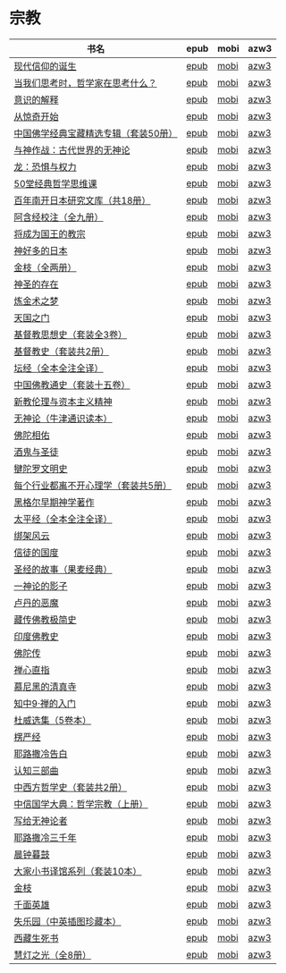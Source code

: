# 宗教

| 书名 | epub | mobi | azw3 |
| --- | --- | --- | --- |
| [现代信仰的诞生](http://ct.dalanmei.com/f/31084289-771246759-c3d472) | [epub](http://ct.dalanmei.com/f/31084289-771246759-c3d472) | [mobi](http://ct.dalanmei.com/f/31084289-771231483-20a8da) | [azw3](http://ct.dalanmei.com/f/31084289-771236456-1979f8) |
| [当我们思考时，哲学家在思考什么？](http://ct.dalanmei.com/f/31084289-771247072-6ef513) | [epub](http://ct.dalanmei.com/f/31084289-771247072-6ef513) | [mobi](http://ct.dalanmei.com/f/31084289-771231947-206f1b) | [azw3](http://ct.dalanmei.com/f/31084289-771236765-6fbce8) |
| [意识的解释](http://ct.dalanmei.com/f/31084289-771247121-3fc3e0) | [epub](http://ct.dalanmei.com/f/31084289-771247121-3fc3e0) | [mobi](http://ct.dalanmei.com/f/31084289-771232072-0eacdb) | [azw3](http://ct.dalanmei.com/f/31084289-771238324-6bb9ae) |
| [从惊奇开始](http://ct.dalanmei.com/f/31084289-771240731-c4c3f1) | [epub](http://ct.dalanmei.com/f/31084289-771240731-c4c3f1) | [mobi](http://ct.dalanmei.com/f/31084289-771229029-1d222a) | [azw3](http://ct.dalanmei.com/f/31084289-771232753-e5feb5) |
| [中国佛学经典宝藏精选专辑（套装50册）](http://ct.dalanmei.com/f/31084289-771246293-0b9ab4) | [epub](http://ct.dalanmei.com/f/31084289-771246293-0b9ab4) | [mobi](http://ct.dalanmei.com/f/31084289-771230698-833c56) | [azw3](http://ct.dalanmei.com/f/31084289-771236017-0da989) |
| [与神作战：古代世界的无神论](http://ct.dalanmei.com/f/31084289-599088644-b51e54) | [epub](http://ct.dalanmei.com/f/31084289-599088644-b51e54) | [mobi](http://ct.dalanmei.com/f/31084289-599085080-555b61) | [azw3](http://ct.dalanmei.com/f/31084289-599086602-91234e) |
| [龙：恐惧与权力](http://ct.dalanmei.com/f/31084289-596120304-4f8895) | [epub](http://ct.dalanmei.com/f/31084289-596120304-4f8895) | [mobi](http://ct.dalanmei.com/f/31084289-596119995-6cf1b7) | [azw3](http://ct.dalanmei.com/f/31084289-596120175-b238c0) |
| [50堂经典哲学思维课](http://ct.dalanmei.com/f/31084289-578844479-c8ff18) | [epub](http://ct.dalanmei.com/f/31084289-578844479-c8ff18) | [mobi](http://ct.dalanmei.com/f/31084289-578840895-553497) | [azw3](http://ct.dalanmei.com/f/31084289-578843061-ead1d8) |
| [百年南开日本研究文库（共18册）](http://ct.dalanmei.com/f/31084289-570354822-4bfad5) | [epub](http://ct.dalanmei.com/f/31084289-570354822-4bfad5) | [mobi](http://ct.dalanmei.com/f/31084289-570139585-db0f23) | [azw3](http://ct.dalanmei.com/f/31084289-571402722-6f4a57) |
| [阿含经校注（全九册）](http://ct.dalanmei.com/f/31084289-570354835-d5d92b) | [epub](http://ct.dalanmei.com/f/31084289-570354835-d5d92b) | [mobi](http://ct.dalanmei.com/f/31084289-570140001-cde1bc) | [azw3](http://ct.dalanmei.com/f/31084289-571402736-a4628b) |
| [将成为国王的教宗](http://ct.dalanmei.com/f/31084289-570251931-27b8a6) | [epub](http://ct.dalanmei.com/f/31084289-570251931-27b8a6) | [mobi](http://ct.dalanmei.com/f/31084289-569464585-74649a) | [azw3](http://ct.dalanmei.com/f/31084289-571411338-8b9f17) |
| [神好多的日本](http://ct.dalanmei.com/f/31084289-570252457-b18027) | [epub](http://ct.dalanmei.com/f/31084289-570252457-b18027) | [mobi](http://ct.dalanmei.com/f/31084289-569464684-9613c4) | [azw3](http://ct.dalanmei.com/f/31084289-571411466-9a7645) |
| [金枝（全两册）](http://ct.dalanmei.com/f/31084289-570237245-bfaef7) | [epub](http://ct.dalanmei.com/f/31084289-570237245-bfaef7) | [mobi](http://ct.dalanmei.com/f/31084289-569452129-24900e) | [azw3](http://ct.dalanmei.com/f/31084289-571419120-2f82cb) |
| [神圣的存在](http://ct.dalanmei.com/f/31084289-572063282-975782) | [epub](http://ct.dalanmei.com/f/31084289-572063282-975782) | [mobi](http://ct.dalanmei.com/f/31084289-571731733-e06e22) | [azw3](http://ct.dalanmei.com/f/31084289-572084788-9eecbf) |
| [炼金术之梦](http://ct.dalanmei.com/f/31084289-572112343-88b67f) | [epub](http://ct.dalanmei.com/f/31084289-572112343-88b67f) | [mobi](http://ct.dalanmei.com/f/31084289-571723900-8b1d58) | [azw3](http://ct.dalanmei.com/f/31084289-572116241-a28cb4) |
| [天国之门](http://ct.dalanmei.com/f/31084289-572112715-9bf9f6) | [epub](http://ct.dalanmei.com/f/31084289-572112715-9bf9f6) | [mobi](http://ct.dalanmei.com/f/31084289-571723080-521d33) | [azw3](http://ct.dalanmei.com/f/31084289-572116965-e54a0b) |
| [基督教思想史（套装全3卷）](http://ct.dalanmei.com/f/31084289-572115343-7e4731) | [epub](http://ct.dalanmei.com/f/31084289-572115343-7e4731) | [mobi](http://ct.dalanmei.com/f/31084289-571708697-916f25) | [azw3](http://ct.dalanmei.com/f/31084289-572137075-d48080) |
| [基督教史（套装共2册）](http://ct.dalanmei.com/f/31084289-572115356-97f4db) | [epub](http://ct.dalanmei.com/f/31084289-572115356-97f4db) | [mobi](http://ct.dalanmei.com/f/31084289-571708608-3780d9) | [azw3](http://ct.dalanmei.com/f/31084289-572137121-481409) |
| [坛经（全本全注全译）](http://ct.dalanmei.com/f/31084289-572115470-f7d0a1) | [epub](http://ct.dalanmei.com/f/31084289-572115470-f7d0a1) | [mobi](http://ct.dalanmei.com/f/31084289-571707923-05a908) | [azw3](http://ct.dalanmei.com/f/31084289-572137706-bcbccc) |
| [中国佛教通史（套装十五卷）](http://ct.dalanmei.com/f/31084289-572115541-2e78f7) | [epub](http://ct.dalanmei.com/f/31084289-572115541-2e78f7) | [mobi](http://ct.dalanmei.com/f/31084289-571706619-a92d79) | [azw3](http://ct.dalanmei.com/f/31084289-572138383-0b0ed5) |
| [新教伦理与资本主义精神](http://ct.dalanmei.com/f/31084289-572115612-510794) | [epub](http://ct.dalanmei.com/f/31084289-572115612-510794) | [mobi](http://ct.dalanmei.com/f/31084289-571705837-cde965) | [azw3](http://ct.dalanmei.com/f/31084289-572138942-9363c0) |
| [无神论（牛津通识读本）](http://ct.dalanmei.com/f/31084289-572116456-5699b6) | [epub](http://ct.dalanmei.com/f/31084289-572116456-5699b6) | [mobi](http://ct.dalanmei.com/f/31084289-571669776-7c32ef) | [azw3](http://ct.dalanmei.com/f/31084289-572175982-6087a8) |
| [佛陀相佑](http://ct.dalanmei.com/f/31084289-572120117-afb826) | [epub](http://ct.dalanmei.com/f/31084289-572120117-afb826) | [mobi](http://ct.dalanmei.com/f/31084289-571650566-429173) | [azw3](http://ct.dalanmei.com/f/31084289-572180272-2d4d53) |
| [酒鬼与圣徒](http://ct.dalanmei.com/f/31084289-572128548-5efa07) | [epub](http://ct.dalanmei.com/f/31084289-572128548-5efa07) | [mobi](http://ct.dalanmei.com/f/31084289-571627350-0b6949) | [azw3](http://ct.dalanmei.com/f/31084289-572188688-6b1459) |
| [犍陀罗文明史](http://ct.dalanmei.com/f/31084289-571806044-c65f34) | [epub](http://ct.dalanmei.com/f/31084289-571806044-c65f34) | [mobi](http://ct.dalanmei.com/f/31084289-571537659-5d710a) | [azw3](http://ct.dalanmei.com/f/31084289-572195856-ff3542) |
| [每个行业都离不开心理学（套装共5册）](http://ct.dalanmei.com/f/31084289-571809435-193b23) | [epub](http://ct.dalanmei.com/f/31084289-571809435-193b23) | [mobi](http://ct.dalanmei.com/f/31084289-571541402-c8074c) | [azw3](http://ct.dalanmei.com/f/31084289-572196319-78f578) |
| [黑格尔早期神学著作](http://ct.dalanmei.com/f/31084289-571812872-9ffecd) | [epub](http://ct.dalanmei.com/f/31084289-571812872-9ffecd) | [mobi](http://ct.dalanmei.com/f/31084289-571542922-880579) | [azw3](http://ct.dalanmei.com/f/31084289-572196478-b39f6b) |
| [太平经（全本全注全译）](http://ct.dalanmei.com/f/31084289-571815958-7f8307) | [epub](http://ct.dalanmei.com/f/31084289-571815958-7f8307) | [mobi](http://ct.dalanmei.com/f/31084289-571546916-354fd0) | [azw3](http://ct.dalanmei.com/f/31084289-572197956-4cf048) |
| [绑架风云](http://ct.dalanmei.com/f/31084289-571835480-249355) | [epub](http://ct.dalanmei.com/f/31084289-571835480-249355) | [mobi](http://ct.dalanmei.com/f/31084289-571549726-9f6cb7) | [azw3](http://ct.dalanmei.com/f/31084289-572200448-27c672) |
| [信徒的国度](http://ct.dalanmei.com/f/31084289-571884588-3c4a68) | [epub](http://ct.dalanmei.com/f/31084289-571884588-3c4a68) | [mobi](http://ct.dalanmei.com/f/31084289-571553495-77ddc1) | [azw3](http://ct.dalanmei.com/f/31084289-572202800-eb4792) |
| [圣经的故事（果麦经典）](http://ct.dalanmei.com/f/31084289-571735494-a885c4) | [epub](http://ct.dalanmei.com/f/31084289-571735494-a885c4) | [mobi](http://ct.dalanmei.com/f/31084289-571610660-4141d9) | [azw3](http://ct.dalanmei.com/f/31084289-571913809-32da63) |
| [一神论的影子](http://ct.dalanmei.com/f/31084289-571738413-40eb19) | [epub](http://ct.dalanmei.com/f/31084289-571738413-40eb19) | [mobi](http://ct.dalanmei.com/f/31084289-571599865-067b8c) | [azw3](http://ct.dalanmei.com/f/31084289-571917928-fefb0f) |
| [卢丹的恶魔](http://ct.dalanmei.com/f/31084289-571772977-eb9e4c) | [epub](http://ct.dalanmei.com/f/31084289-571772977-eb9e4c) | [mobi](http://ct.dalanmei.com/f/31084289-571597715-7e8a0c) | [azw3](http://ct.dalanmei.com/f/31084289-571918198-3ec3de) |
| [藏传佛教极简史](http://ct.dalanmei.com/f/31084289-571777191-76295b) | [epub](http://ct.dalanmei.com/f/31084289-571777191-76295b) | [mobi](http://ct.dalanmei.com/f/31084289-571514102-e81b76) | [azw3](http://ct.dalanmei.com/f/31084289-571922597-e62187) |
| [印度佛教史](http://ct.dalanmei.com/f/31084289-571779483-0e1537) | [epub](http://ct.dalanmei.com/f/31084289-571779483-0e1537) | [mobi](http://ct.dalanmei.com/f/31084289-571523332-e121d3) | [azw3](http://ct.dalanmei.com/f/31084289-571975328-1e4874) |
| [佛陀传](http://ct.dalanmei.com/f/31084289-572122285-e1550f) | [epub](http://ct.dalanmei.com/f/31084289-572122285-e1550f) | [mobi](http://ct.dalanmei.com/f/31084289-571594897-da7d86) | [azw3](http://ct.dalanmei.com/f/31084289-571981514-3710eb) |
| [禅心直指](http://ct.dalanmei.com/f/31084289-572131344-cae08a) | [epub](http://ct.dalanmei.com/f/31084289-572131344-cae08a) | [mobi](http://ct.dalanmei.com/f/31084289-571593586-a6b4d5) | [azw3](http://ct.dalanmei.com/f/31084289-571986854-00c0fb) |
| [慕尼黑的清真寺](http://ct.dalanmei.com/f/31084289-571798173-dea0a8) | [epub](http://ct.dalanmei.com/f/31084289-571798173-dea0a8) | [mobi](http://ct.dalanmei.com/f/31084289-571531526-98252d) | [azw3](http://ct.dalanmei.com/f/31084289-571988523-b66c08) |
| [知中9·禅的入门](http://ct.dalanmei.com/f/31084289-571811074-b5bbb1) | [epub](http://ct.dalanmei.com/f/31084289-571811074-b5bbb1) | [mobi](http://ct.dalanmei.com/f/31084289-571541938-98937b) | [azw3](http://ct.dalanmei.com/f/31084289-572013245-718f70) |
| [杜威选集（5卷本）](http://ct.dalanmei.com/f/31084289-571815088-e28ea7) | [epub](http://ct.dalanmei.com/f/31084289-571815088-e28ea7) | [mobi](http://ct.dalanmei.com/f/31084289-571544889-a4a3d0) | [azw3](http://ct.dalanmei.com/f/31084289-572017005-ca37e0) |
| [楞严经](http://ct.dalanmei.com/f/31084289-571884086-ca40fd) | [epub](http://ct.dalanmei.com/f/31084289-571884086-ca40fd) | [mobi](http://ct.dalanmei.com/f/31084289-571553318-c154ae) | [azw3](http://ct.dalanmei.com/f/31084289-572069719-65a960) |
| [耶路撒冷告白](http://ct.dalanmei.com/f/31084289-571908524-a26f4b) | [epub](http://ct.dalanmei.com/f/31084289-571908524-a26f4b) | [mobi](http://ct.dalanmei.com/f/31084289-571555625-e4cae9) | [azw3](http://ct.dalanmei.com/f/31084289-572072191-e4e858) |
| [认知三部曲](http://ct.dalanmei.com/f/31084289-571908798-30e455) | [epub](http://ct.dalanmei.com/f/31084289-571908798-30e455) | [mobi](http://ct.dalanmei.com/f/31084289-571555656-372f1b) | [azw3](http://ct.dalanmei.com/f/31084289-572072265-eac72c) |
| [中西方哲学史（套装共2册）](http://ct.dalanmei.com/f/31084289-571916676-eeb4f4) | [epub](http://ct.dalanmei.com/f/31084289-571916676-eeb4f4) | [mobi](http://ct.dalanmei.com/f/31084289-571558249-068be6) | [azw3](http://ct.dalanmei.com/f/31084289-572074891-6d1ed1) |
| [中信国学大典：哲学宗教（上册）](http://ct.dalanmei.com/f/31084289-571732757-e6e792) | [epub](http://ct.dalanmei.com/f/31084289-571732757-e6e792) | [mobi](http://ct.dalanmei.com/f/31084289-571586261-0c4db0) | [azw3](http://ct.dalanmei.com/f/31084289-571847963-6510c2) |
| [写给无神论者](http://ct.dalanmei.com/f/31084289-571737261-8aa5fb) | [epub](http://ct.dalanmei.com/f/31084289-571737261-8aa5fb) | [mobi](http://ct.dalanmei.com/f/31084289-571590421-448f6d) | [azw3](http://ct.dalanmei.com/f/31084289-571863277-12d93c) |
| [耶路撒冷三千年](http://ct.dalanmei.com/f/31084289-571772659-60f639) | [epub](http://ct.dalanmei.com/f/31084289-571772659-60f639) | [mobi](http://ct.dalanmei.com/f/31084289-571588127-88ad6a) | [azw3](http://ct.dalanmei.com/f/31084289-571868992-3af98b) |
| [晨钟暮鼓](None) | [epub](None) | [mobi](None) | [azw3](None) |
| [大家小书译馆系列（套装10本）](http://ct.dalanmei.com/f/31084289-571778372-8c966c) | [epub](http://ct.dalanmei.com/f/31084289-571778372-8c966c) | [mobi](http://ct.dalanmei.com/f/31084289-571517718-2c9355) | [azw3](http://ct.dalanmei.com/f/31084289-571877305-4fe306) |
| [金枝](http://ct.dalanmei.com/f/31084289-571783057-b4f016) | [epub](http://ct.dalanmei.com/f/31084289-571783057-b4f016) | [mobi](http://ct.dalanmei.com/f/31084289-571424926-b1fb33) | [azw3](http://ct.dalanmei.com/f/31084289-571884116-f0a27f) |
| [千面英雄](None) | [epub](None) | [mobi](None) | [azw3](None) |
| [失乐园（中英插图珍藏本）](None) | [epub](None) | [mobi](None) | [azw3](None) |
| [西藏生死书](http://ct.dalanmei.com/f/31084289-571787151-43a292) | [epub](http://ct.dalanmei.com/f/31084289-571787151-43a292) | [mobi](http://ct.dalanmei.com/f/31084289-571453500-870709) | [azw3](http://ct.dalanmei.com/f/31084289-571886557-5563c7) |
| [慧灯之光（全8册）](http://ct.dalanmei.com/f/31084289-571787657-5d31a4) | [epub](http://ct.dalanmei.com/f/31084289-571787657-5d31a4) | [mobi](http://ct.dalanmei.com/f/31084289-571454405-31f3f1) | [azw3](http://ct.dalanmei.com/f/31084289-571888054-adf157) |
